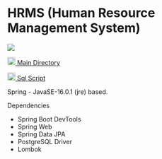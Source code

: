 # HRMS (Human Resource Management System)
<img src="https://r.resimlink.com/LiGlh.jpg"></img>


<a href="https://github.com/FurkanBerkant/HRMS.Java/tree/master/src/main/java/com/kodlamaio/hrms"> <img width=18 src="https://github.com/karcan/javaBootcamp/blob/master/images/java-32.png?raw=true"> Main Directory </a>
<p>
<a href="https://github.com/FurkanBerkant/HRMS.Java/blob/master/API/src/main/resources/sqlScript.sql"> <img width=18
src="https://upload.wikimedia.org/wikipedia/commons/2/29/Postgresql_elephant.svg"> Sql Script </a>
</p>
Spring - JavaSE-16.0.1 (jre) based.

Dependencies
- Spring Boot DevTools
- Spring Web
- Spring Data JPA
- PostgreSQL Driver
- Lombok
